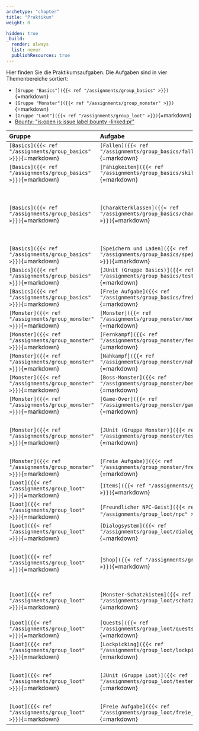 ```yaml
---
archetype: "chapter"
title: "Praktikum"
weight: 0

hidden: true
_build:
  render: always
  list: never
  publishResources: true
---
```



Hier finden Sie die Praktikumsaufgaben. Die Aufgaben sind in vier Themenbereiche sortiert:

*   `[Gruppe "Basics"]({{< ref "/assignments/group_basics" >}})`{=markdown}
*   `[Gruppe "Monster"]({{< ref "/assignments/group_monster" >}})`{=markdown}
*   `[Gruppe "Loot"]({{< ref "/assignments/group_loot" >}})`{=markdown}
*   [Bounty: "is:open is:issue label:bounty -linked:pr"](https://github.com/Programmiermethoden/Dungeon/issues?q=is%3Aopen+is%3Aissue+label%3Abounty+-linked%3Apr+)


| Gruppe                                                           | Aufgabe                                                                                         | Punkte | Abhängig von                                                                                                                                                                                                                                      |
|:-----------------------------------------------------------------|:------------------------------------------------------------------------------------------------|:-------|:--------------------------------------------------------------------------------------------------------------------------------------------------------------------------------------------------------------------------------------------------|
| `[Basics]({{< ref "/assignments/group_basics" >}})`{=markdown}   | `[Fallen]({{< ref "/assignments/group_basics/fallen" >}})`{=markdown}                           | 5      |                                                                                                                                                                                                                                                   |
| `[Basics]({{< ref "/assignments/group_basics" >}})`{=markdown}   | `[Fähigkeiten]({{< ref "/assignments/group_basics/skills" >}})`{=markdown}                      | 10     |                                                                                                                                                                                                                                                   |
| `[Basics]({{< ref "/assignments/group_basics" >}})`{=markdown}   | `[Charakterklassen]({{< ref "/assignments/group_basics/charakterklassen" >}})`{=markdown}       | 5      | `["Nahkampf"]({{< ref "/assignments/group_monster/nahkampf" >}})`{=markdown} oder `["Fernkampf"]({{< ref "/assignments/group_monster/fernkampf" >}})`{=markdown} und `["Fähigkeiten"]({{< ref "/assignments/group_basics/skills" >}})`{=markdown} |
| `[Basics]({{< ref "/assignments/group_basics" >}})`{=markdown}   | `[Speichern und Laden]({{< ref "/assignments/group_basics/speichern_und_laden" >}})`{=markdown} | 5      |                                                                                                                                                                                                                                                   |
| `[Basics]({{< ref "/assignments/group_basics" >}})`{=markdown}   | `[JUnit (Gruppe Basics)]({{< ref "/assignments/group_basics/testen" >}})`{=markdown}            | 5      | `["Fallen"]({{< ref "/assignments/group_basics/fallen" >}})`{=markdown}                                                                                                                                                                           |
| `[Basics]({{< ref "/assignments/group_basics" >}})`{=markdown}   | `[Freie Aufgabe]({{< ref "/assignments/group_basics/freie_aufgabe" >}})`{=markdown}             | 10     |                                                                                                                                                                                                                                                   |
| `[Monster]({{< ref "/assignments/group_monster" >}})`{=markdown} | `[Monster]({{< ref "/assignments/group_monster/monster" >}})`{=markdown}                        | 5      |                                                                                                                                                                                                                                                   |
| `[Monster]({{< ref "/assignments/group_monster" >}})`{=markdown} | `[Fernkampf]({{< ref "/assignments/group_monster/fernkampf" >}})`{=markdown}                    | 5      | `["Monster"]({{< ref "/assignments/group_monster/monster" >}})`{=markdown}                                                                                                                                                                        |
| `[Monster]({{< ref "/assignments/group_monster" >}})`{=markdown} | `[Nahkampf]({{< ref "/assignments/group_monster/nahkampf" >}})`{=markdown}                      | 5      | `["Monster"]({{< ref "/assignments/group_monster/monster" >}})`{=markdown}                                                                                                                                                                        |
| `[Monster]({{< ref "/assignments/group_monster" >}})`{=markdown} | `[Boss-Monster]({{< ref "/assignments/group_monster/boss_monster" >}})`{=markdown}              | 5      | `["Monster"]({{< ref "/assignments/group_monster/monster" >}})`{=markdown}                                                                                                                                                                        |
| `[Monster]({{< ref "/assignments/group_monster" >}})`{=markdown} | `[Game-Over]({{< ref "/assignments/group_monster/gameover" >}})`{=markdown}                     | 5      |                                                                                                                                                                                                                                                   |
| `[Monster]({{< ref "/assignments/group_monster" >}})`{=markdown} | `[JUnit (Gruppe Monster)]({{< ref "/assignments/group_monster/testen" >}})`{=markdown}          | 5      | `["Monster"]({{< ref "/assignments/group_monster/monster" >}})`{=markdown} oder `["Fernkampf"]({{< ref "/assignments/group_monster/fernkampf" >}})`{=markdown}                                                                                    |
| `[Monster]({{< ref "/assignments/group_monster" >}})`{=markdown} | `[Freie Aufgabe)]({{< ref "/assignments/group_monster/freie_aufgabe" >}})`{=markdown}           | 10     |                                                                                                                                                                                                                                                   |
| `[Loot]({{< ref "/assignments/group_loot" >}})`{=markdown}       | `[Items]({{< ref "/assignments/group_loot/item" >}})`{=markdown}                                | 5      |                                                                                                                                                                                                                                                   |
| `[Loot]({{< ref "/assignments/group_loot" >}})`{=markdown}       | `[Freundlicher NPC-Geist]({{< ref "/assignments/group_loot/npc" >}})`{=markdown}                | 5      |                                                                                                                                                                                                                                                   |
| `[Loot]({{< ref "/assignments/group_loot" >}})`{=markdown}       | `[Dialogsystem]({{< ref "/assignments/group_loot/dialogsystem" >}})`{=markdown}                 | 5      |                                                                                                                                                                                                                                                   |
| `[Loot]({{< ref "/assignments/group_loot" >}})`{=markdown}       | `[Shop]({{< ref "/assignments/group_loot/shop" >}})`{=markdown}                                 | 10     | `["Item"]({{< ref "/assignments/group_loot/item" >}})`{=markdown} und `["Dialogsystem"]({{< ref "/assignments/group_loot/dialogsystem" >}})`{=markdown}                                                                                           |
| `[Loot]({{< ref "/assignments/group_loot" >}})`{=markdown}       | `[Monster-Schatzkisten]({{< ref "/assignments/group_loot/schatzkiste" >}})`{=markdown}          | 5      | `["Monster"]({{< ref "/assignments/group_monster/monster" >}})`{=markdown} und `["Item"]({{< ref "/assignments/group_loot/item" >}})`{=markdown}                                                                                                  |
| `[Loot]({{< ref "/assignments/group_loot" >}})`{=markdown}       | `[Quests]({{< ref "/assignments/group_loot/quests" >}})`{=markdown}                             | 5      |                                                                                                                                                                                                                                                   |
| `[Loot]({{< ref "/assignments/group_loot" >}})`{=markdown}       | `[Lockpicking]({{< ref "/assignments/group_loot/lockpicking" >}})`{=markdown}                   | 10     | `["Item"]({{< ref "/assignments/group_loot/item" >}})`{=markdown}                                                                                                                                                                                 |
| `[Loot]({{< ref "/assignments/group_loot" >}})`{=markdown}       | `[JUnit (Gruppe Loot)]({{< ref "/assignments/group_loot/testen" >}})`{=markdown}                | 5      | `["Quests"]({{< ref "/assignments/group_loot/quests" >}})`{=markdown} oder `["Dialogsystem"]({{< ref "/assignments/group_loot/dialogsystem" >}})`{=markdown}                                                                                      |
| `[Loot]({{< ref "/assignments/group_loot" >}})`{=markdown}       | `[Freie Aufgabe]({{< ref "/assignments/group_loot/freie_aufgabe" >}})`{=markdown}               | 10     |                                                                                                                                                                                                                                                   |


